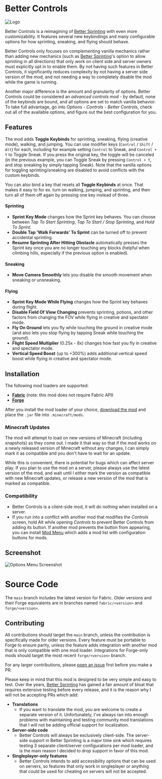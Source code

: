 Better Controls
===============

![Logo](https://raw.githubusercontent.com/chylex/Better-Controls/master/logo.png "Depiction of Zero Regrets")

Better Controls is a reimagining of [Better Sprinting](https://www.curseforge.com/minecraft/mc-mods/better-sprinting) with even more customizability. It features several new keybindings and many configurable options for how sprinting, sneaking, and flying should behave.

Better Controls only focuses on complementing vanilla mechanics rather than adding new mechanics (such as [Better Sprinting](https://www.curseforge.com/minecraft/mc-mods/better-sprinting)'s option to allow sprinting in all directions) that only work on client side and server owners must explicitly opt in to enable them. By not having such features in Better Controls, it significantly reduces complexity by not having a server side version of the mod, and not needing a way to completely disable the mod while the game is running.

Another major difference is the amount and granularity of options. Better Controls could be considered an *advanced controls mod* - by default, none of the keybinds are bound, and all options are set to match vanilla behavior. To take full advantage, go into *Options - Controls - Better Controls*, check out all of the available options, and figure out the best configuration for you.

## Features

The mod adds **Toggle Keybinds** for sprinting, sneaking, flying (creative mode), walking, and jumping. You can use modifier keys (`Control` / `Shift` / `Alt`) for each, including for example setting `Control` to Sneak, and `Control + Y` to Toggle Sneak. If you press the original key, the toggle will be canceled (in the previous example, you can Toggle Sneak by pressing `Control + Y`, and stop sneaking by simply tapping Sneak). Note that the vanilla options for toggling sprinting/sneaking are disabled to avoid conflicts with the custom keybinds.

You can also bind a key that resets all **Toggle Keybinds** at once. That makes it easy to for ex. turn on walking, jumping, and sprinting, and then turn all of them off again by pressing one key instead of three.

#### Sprinting

* **Sprint Key Mode** changes how the Sprint key behaves. You can choose between *Tap To Start Sprinting*, *Tap To Start / Stop Sprinting*, and *Hold To Sprint*.
* **Double Tap 'Walk Forwards' To Sprint** can be turned off to prevent accidental sprinting.
* **Resume Sprinting After Hitting Obstacle** automatically presses the Sprint key once you are no longer touching any blocks (helpful when climbing hills, especially if the previous option is enabled).

#### Sneaking

* **Move Camera Smoothly** lets you disable the smooth movement when sneaking or unsneaking.

#### Flying

* **Sprint Key Mode While Flying** changes how the Sprint key behaves during flight.
* **Disable Field Of View Changing** prevents sprinting, potions, and other factors from changing the FOV while flying in creative and spectator mode.
* **Fly On Ground** lets you fly while touching the ground in creative mode (and also lets you stop flying by tapping Sneak while touching the ground).
* **Flight Speed Multiplier** (0.25x - 8x) changes how fast you fly in creative and spectator mode.
* **Vertical Speed Boost** (up to +300%) adds additional vertical speed boost while flying in creative and spectator mode.

## Installation

The following mod loaders are supported:

* **[Fabric](https://fabricmc.net/use/)** (note: this mod does not require Fabric API)
* **[Forge](https://files.minecraftforge.net/)**

After you install the mod loader of your choice, [download the mod](https://www.curseforge.com/minecraft/mc-mods/better-controls/files) and place the `.jar` file into `.minecraft/mods`.

### Minecraft Updates

The mod will attempt to load on new versions of Minecraft (including snapshots) as they come out. I made it that way so that if the mod works on a newly released version of Minecraft without any changes, I can simply mark it as compatible and you don't have to wait for an update.

While this is convenient, there is potential for bugs which can affect server play. If you plan to use the mod on a server, please always use the latest version of the mod, and wait until I either mark the version as compatible with new Minecraft updates, or release a new version of the mod that is marked as compatible.

### Compatibility

* Better Controls is a client-side mod, it will do nothing when installed on a server.
* If you run into a conflict with another mod that modifies the *Controls* screen, hold Alt while opening *Controls* to prevent Better Controls from adding its button. If another mod prevents the button from appearing, you can install [Mod Menu](https://www.curseforge.com/minecraft/mc-mods/modmenu) which adds a mod list with configuration buttons for mods.

## Screenshot

![Options Menu Screenshot](https://repo.chylex.com/better-controls.png)

Source Code
===========

The `main` branch includes the latest version for Fabric. Older versions and their Forge equivalents are in branches named `fabric/<version>` and `forge/<version>`.

## Contributing

All contributions should target the `main` branch, unless the contribution is specifically made for older versions. Every feature must be portable to Forge to ensure parity, unless the feature adds integration with another mod that is only compatible with one mod loader. Integrations for Forge-only mods should target the most recent `forge/<version>` branch.

For any larger contributions, please [open an issue](https://github.com/chylex/Better-Controls/issues/new) first before you make a PR.

Please keep in mind that this mod is designed to be very simple and easy to test. Over the years, [Better Sprinting](https://github.com/chylex/Better-Sprinting) has gained a fair amount of bloat that requires extensive testing before every release, and it is the reason why I will not be accepting PRs which add:

* **Translations**
  * If you want to translate the mod, you are welcome to create a separate version of it. Unfortunately, I've always ran into enough problems with maintaining and testing community mod translations that I will not be adding official support for localization.
* **Server-side code**
  * Better Controls will always be exclusively client-side. The server-side support in Better Sprinting is a major time sink which requires testing 3 separate client/server configurations per mod loader, and is the main reason I decided to drop support in favor of this mod.
* **Singleplayer-only features**
  * Better Controls intends to add accessibility options that can be used on servers, so features that only work in singleplayer or anything that could be used for cheating on servers will not be accepted.
